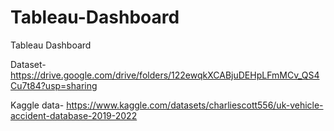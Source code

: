 # Tableau-Dashboard
Tableau Dashboard















Dataset-
https://drive.google.com/drive/folders/122ewqkXCABjuDEHpLFmMCv_QS4Cu7t84?usp=sharing

Kaggle data-
https://www.kaggle.com/datasets/charliescott556/uk-vehicle-accident-database-2019-2022
